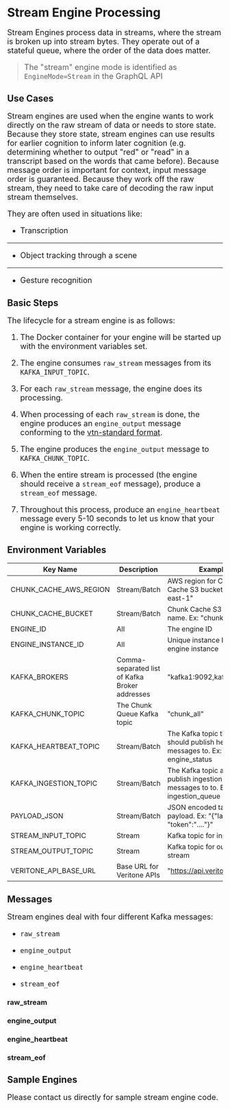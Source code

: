 <style>
     p, ul, ol, li { font-size: 18px !important; }
</style>


# Stream Engine Processing

Stream Engines process data in streams, where the stream is broken up into stream bytes.
They operate out of a stateful queue, where the order of the data does matter.

> The "stream" engine mode is identified as `EngineMode=Stream` in the GraphQL API

## Use Cases

Stream engines are used when the engine wants to work directly on the raw stream of data or needs to store state.
Because they store state, stream engines can use results for earlier cognition to inform later cognition
(e.g. determining whether to output "red" or "read" in a transcript based on the words that came before).
Because message order is important for context, input message order is guaranteed.
Because they work off the raw stream, they need to take care of decoding the raw input stream themselves.

They are often used in situations like:

- Transcription

<hr/>

- Object tracking through a scene

<hr/>

- Gesture recognition

## Basic Steps

The lifecycle for a stream engine is as follows:

1. The Docker container for your engine will be started up with the environment variables set.

2. The engine consumes `raw_stream` messages from its `KAFKA_INPUT_TOPIC`.

3. For each `raw_stream` message, the engine does its processing.

4. When processing of each `raw_stream` is done, the engine produces an `engine_output` message conforming to the [vtn-standard format](/developer/engines/standards/engine-output/).

5. The engine produces the `engine_output` message to `KAFKA_CHUNK_TOPIC`.

6. When the entire stream is processed (the engine should receive a `stream_eof` message), produce a `stream_eof` message.

7. Throughout this process, produce an `engine_heartbeat` message every 5-10 seconds to let us know that your engine is working correctly.

## Environment Variables

| Key Name | Description | Example |
| -------- | ----------- | ------- |
| CHUNK_CACHE_AWS_REGION|Stream/Batch|AWS region for Chunk Cache S3 bucket. Ex: "us-east-1" |
| CHUNK_CACHE_BUCKET|Stream/Batch|Chunk Cache S3 bucket name. Ex: "chunk-cache" |
| ENGINE_ID|All|The engine ID |
| ENGINE_INSTANCE_ID|All|Unique instance ID for the engine instance |
| KAFKA_BROKERS | Comma-separated list of Kafka Broker addresses | "kafka1:9092,kafka2:9092" |
| KAFKA_CHUNK_TOPIC | The Chunk Queue Kafka topic | "chunk_all" |
| KAFKA_HEARTBEAT_TOPIC|Stream/Batch|The Kafka topic the engine should publish heartbeat messages to. Ex: engine_status |
| KAFKA_INGESTION_TOPIC|Stream/Batch|The Kafka topic adapters publish ingestion request messages to to. Ex: ingestion_queue |
| PAYLOAD_JSON|Stream/Batch|JSON encoded task payload. Ex: "{\"lang\": \"en\", \"token\":\"....\"}" |
| STREAM_INPUT_TOPIC|Stream|Kafka topic for input stream |
| STREAM_OUTPUT_TOPIC|Stream|Kafka topic for output stream |
| VERITONE_API_BASE_URL | Base URL for Veritone APIs | "https://api.veritone.com" |

## Messages

Stream engines deal with four different Kafka messages:

- `raw_stream`

- `engine_output`

- `engine_heartbeat`

- `stream_eof`

### raw_stream

[](../_messages/raw_stream.md ':include')

### engine_output

[](../_messages/engine_output.md ':include')

### engine_heartbeat

[](../_messages/engine_heartbeat.md ':include')

### stream_eof

[](../_messages/stream_eof.md ':include')

## Sample Engines

Please contact us directly for sample stream engine code.
